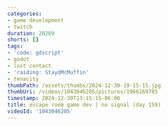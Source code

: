 ```yaml
---
categories:
- game development
- twitch
duration: 20289
shorts: []
tags:
- 'code: gdscript'
- godot
- lost contact
- 'raiding: StaydMcMuffin'
- tenacity
thumbPath: /assets/thumbs/2024-12-30-19-15-15.jpg
thumbUri: /videos/1043046205/pictures/1966169785
timestamp: 2024-12-30T13:15:15-06:00
title: escape room game dev | no signal (day 159)
videoId: '1043046205'
---
```

